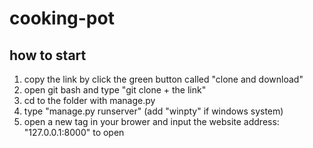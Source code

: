 # cooking-pot

## how to start

1. copy the link by click the green button called "clone and download"
2. open git bash and type "git clone + the link"
3. cd to the folder with manage.py
4. type "manage.py runserver" (add "winpty" if windows system)
5. open a new tag in your brower and input the website address: "127.0.0.1:8000" to open

